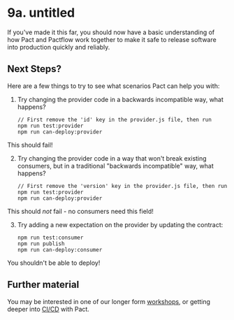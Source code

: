 # 9a. untitled


If you've made it this far, you should now have a basic understanding of how Pact and Pactflow work together to make it safe to release software into production quickly and reliably.

## Next Steps?

Here are a few things to try to see what scenarios Pact can help you with:

1.  Try changing the provider code in a backwards incompatible way, what happens?

        // First remove the 'id' key in the provider.js file, then run
        npm run test:provider
        npm run can-deploy:provider

This should fail!

2.  Try changing the provider code in a way that won't break existing consumers, but in a traditional "backwards incompatible" way, what happens?

        // First remove the 'version' key in the provider.js file, then run
        npm run test:provider
        npm run can-deploy:provider

This should _not_ fail - no consumers need this field!

3.  Try adding a new expectation on the provider by updating the contract:

        npm run test:consumer
        npm run publish
        npm run can-deploy:consumer

You shouldn't be able to deploy!

## Further material

You may be interested in one of our longer form [workshops](https://docs.pact.io/implementation_guides/workshops), or getting deeper into [CI/CD](https://docs.pactflow.io/docs/workshops/ci-cd/) with Pact.
